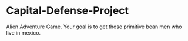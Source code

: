 # Capital-Defense-Project
Alien Adventure Game. Your goal is to get those primitive bean men who live in mexico.
